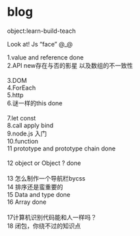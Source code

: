 # blog
object:learn-build-teach

Look at!  Js “face” @_@

1.value and reference done  <br>
2.API new存在与否的影星 以及数组的不一致性<br>  
3.DOM<br>
4.ForEach<br>
5.http<br>
6.谜一样的this done <br>  
7.let const<br>
8.call apply bind<br>
9.node.js 入门<br>
10.function<br>
11 prototype and prototype chain done  <br>  
12 object or Object ? done <br>  
13 怎么制作一个导航栏bycss<br>
14 排序还是蛮重要的<br>
15 Data and type done<br> 
16 Array done <br>  
17计算机识别代码能和人一样吗？ <br>
18 闭包，你绕不过的知识点<br>


